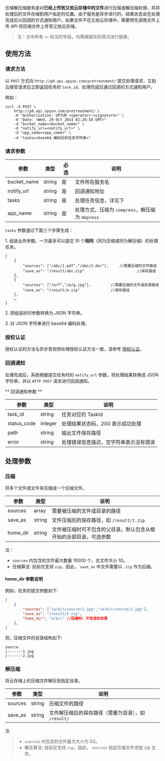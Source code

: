 压缩解压缩服务是对**已经上传到又拍云存储中的文件**进行压缩或解压缩处理，并将处理后的文件存储到用户指定的位置。由于服务是异步进行的，结果状态会在处理完成后以回调的方式通知用户。如果文件不在又拍云存储中，需要预先调用文件上传 API 将压缩文件上传至又拍云存储。

> 注：文中所有 `<>` 标注的字段，均需根据实际情况进行替换。

## 使用方法

### 请求方法

以 `POST` 方式向 `http://p0.api.upyun.com/pretreatment/` 提交处理请求，又拍云接受请求后立即返回任务的 `task_id`，处理完成后通过回调的方式通知用户。

例如：

```
curl -X POST \
    http://p0.api.upyun.com/pretreatment/ \
    -H "Authorization: UPYUN <operator>:<signature>" \
    -H "Date: <Wed, 29 Oct 2014 02:26:58 GMT>"
    -d "bucket_name=<bucket_name>" \
    -d "notify_url=<notify_url>" \
    -d "app_name=<app_name>" \
    -d "tasks=<base64 编码后的任务字符串>"
```

### 请求参数

|        参数       |    类型       | 必选     |   说明                           |
|-------------------|--------------|------|---------------------------------------|
| bucket_name       | string       |  是   | 文件所在服务名                     |
| notify_url        | string       |  是   | 回调通知地址                         |
| tasks             | string       |  是   | 处理任务信息，详见下                 |
| app_name          | string       |  是   | 处理方式，压缩为 `compress`，解压缩为 `depress`      |


`tasks` 参数通过下面三个步骤生成：

1\. 组装业务参数。一次最多可以提交 10 个**相同**（同为压缩或同为解压缩）的处理任务。

```
[
	{
		"sources": ["/abc/1.pdf","/abc/2.doc"],     //需要压缩的文件路径
		"save_as": "/result/abc.zip"                		//保存路径
	},
  	{
		"sources": ["/e/f","/e/g.jpg"],   		//需要压缩的文件或目录路径
		"save_as": "/result/e.zip"              //保存路径
	},
	…
]
```

2\. 把组装好的参数转换为 JSON 字符串。

3\. 对 JSON 字符串进行 base64 编码处理。

### 授权认证

授权认证的方法与异步音视频处理授权认证方法一致，请参考 [授权认证](/cloud/av/#_4)。


### 回调通知

处理完成后，系统根据提交任务时的 `notify_url` 参数，将处理结果转换成 JSON 字符串，并以 `HTTP POST` 请求进行回调通知。

** 回调通知参数 **

|        参数       |    类型   |    说明                                                                                                      |
|-------------------|-----------|--------------------------------------------------------------------------------------------------------------|
| task_id      | string    | 任务对应的 TaskId                             |
| status_code  | integer   | 处理结果状态码，200 表示成功处理              |
| path         | string    | 输出文件保存路径                              |
| error        | string    | 处理错误信息描述，空字符串表示没有错误        |



## 处理参数

### 压缩

将多个文件或文件夹压缩成一个压缩文件。

|        参数       |    类型   |    说明                                                             |
|-------------------|-----------|--------------------------------------------------------------------|
| sources           | array      | 需要被压缩的文件或目录的路径                  |
| save_as           | string     | 文件压缩后的保存路径，如 `/result/t.zip`                                |
| home_dir          | string     | 文件被压缩时可不包含的父目录。默认包含从根开始的全部目录。可选参数 |


注：

- `sources` 内包含的文件最大数量 10000 个，总文件大小 1G。
- 压缩算法: 目前仅支持 `zip`，因此， `save_as` 中文件需要以 `.zip` 作为后缀。

#### home_dir 参数说明

例如，任务的提交参数如下:

```json
[
	{
		"sources": ["/a/b/c/source/1.jpg","/a/b/c/source/2.jpg"],
		"save_as": "/result/t.zip",
		"home_dir": "a/b/c"	//压缩时，不包含的目录
	},
]
```

则，压缩文件的目录结构如下:

```
source
|-------1.jpg
|-------2.jpg
```


### 解压缩

将云存储上的压缩文件解压到指定目录。

|        参数       |    类型   |    说明                                         |
|-------------------|-----------|-----------------------------------------------|
| sources           | string    | 压缩文件的路径                                  |
| save_as           | string    | 文件解压缩后的保存路径（需要为目录），如 `/result/`    |

注
> - `sources` 内包含的文件最大大小为 5G。
> - 解压算法: 目前仅支持 `zip`，因此， `sources` 指定压缩文件须是 zip 文件。

